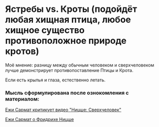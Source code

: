 # Ястребы vs. Кроты (подойдёт любая хищная птица, любое хищное существо противоположное природе кротов)

Моё мнение: разницу между обычным человеком и сверхчеловеком лучше демонстрирует противопоставление Птицы и Крота.

Если есть крылья и глаза, естественно летать.

### Мысль сформулирована после ознокомления с материалом:
[
Ежи Сармат критикует видео "Ницше: Сверхчеловек"](https://www.youtube.com/watch?v=SPU0KnU1uqg&ab_channel=%D0%9C%D0%B0%D1%80%D0%B3%D0%B8%D0%BD%D0%B0%D0%BB%D1%8C%D0%BD%D1%8B%D0%B5%D0%A5%D0%B0%D0%B9%D0%BB%D0%B0%D0%B9%D1%82%D1%8B)

[Ежи Сармат о Фридрихе Ницше
](https://www.youtube.com/watch?v=EcqXaKaOdcc&ab_channel=%D0%9C%D0%B0%D1%80%D0%B3%D0%B8%D0%BD%D0%B0%D0%BB%D1%8C%D0%BD%D0%B0%D1%8F%D1%84%D0%B8%D0%BB%D0%BE%D1%81%D0%BE%D1%84%D0%B8%D1%8F)

